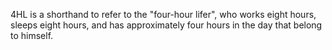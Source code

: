 
4HL is a shorthand to refer to the "four-hour lifer", who works eight hours, sleeps eight hours, and has approximately four hours in the day that belong to himself.
